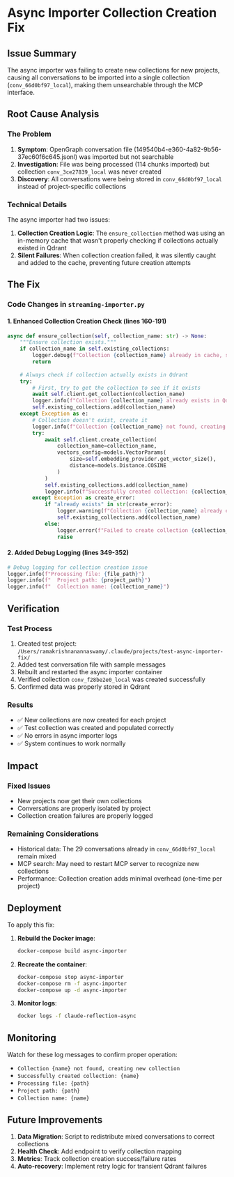 # Async Importer Collection Creation Fix

## Issue Summary
The async importer was failing to create new collections for new projects, causing all conversations to be imported into a single collection (`conv_66d0bf97_local`), making them unsearchable through the MCP interface.

## Root Cause Analysis

### The Problem
1. **Symptom**: OpenGraph conversation file (149540b4-e360-4a82-9b56-37ec60f6c645.jsonl) was imported but not searchable
2. **Investigation**: File was being processed (114 chunks imported) but collection `conv_3ce27839_local` was never created
3. **Discovery**: All conversations were being stored in `conv_66d0bf97_local` instead of project-specific collections

### Technical Details
The async importer had two issues:

1. **Collection Creation Logic**: The `ensure_collection` method was using an in-memory cache that wasn't properly checking if collections actually existed in Qdrant
2. **Silent Failures**: When collection creation failed, it was silently caught and added to the cache, preventing future creation attempts

## The Fix

### Code Changes in `streaming-importer.py`

#### 1. Enhanced Collection Creation Check (lines 160-191)
```python
async def ensure_collection(self, collection_name: str) -> None:
    """Ensure collection exists."""
    if collection_name in self.existing_collections:
        logger.debug(f"Collection {collection_name} already in cache, skipping creation check")
        return
    
    # Always check if collection actually exists in Qdrant
    try:
        # First, try to get the collection to see if it exists
        await self.client.get_collection(collection_name)
        logger.info(f"Collection {collection_name} already exists in Qdrant")
        self.existing_collections.add(collection_name)
    except Exception as e:
        # Collection doesn't exist, create it
        logger.info(f"Collection {collection_name} not found, creating new collection")
        try:
            await self.client.create_collection(
                collection_name=collection_name,
                vectors_config=models.VectorParams(
                    size=self.embedding_provider.get_vector_size(),
                    distance=models.Distance.COSINE
                )
            )
            self.existing_collections.add(collection_name)
            logger.info(f"Successfully created collection: {collection_name}")
        except Exception as create_error:
            if "already exists" in str(create_error):
                logger.warning(f"Collection {collection_name} already exists (race condition)")
                self.existing_collections.add(collection_name)
            else:
                logger.error(f"Failed to create collection {collection_name}: {create_error}")
                raise
```

#### 2. Added Debug Logging (lines 349-352)
```python
# Debug logging for collection creation issue
logger.info(f"Processing file: {file_path}")
logger.info(f"  Project path: {project_path}")
logger.info(f"  Collection name: {collection_name}")
```

## Verification

### Test Process
1. Created test project: `/Users/ramakrishnanannaswamy/.claude/projects/test-async-importer-fix/`
2. Added test conversation file with sample messages
3. Rebuilt and restarted the async importer container
4. Verified collection `conv_f28be2e0_local` was created successfully
5. Confirmed data was properly stored in Qdrant

### Results
- ✅ New collections are now created for each project
- ✅ Test collection was created and populated correctly
- ✅ No errors in async importer logs
- ✅ System continues to work normally

## Impact

### Fixed Issues
- New projects now get their own collections
- Conversations are properly isolated by project
- Collection creation failures are properly logged

### Remaining Considerations
- Historical data: The 29 conversations already in `conv_66d0bf97_local` remain mixed
- MCP search: May need to restart MCP server to recognize new collections
- Performance: Collection creation adds minimal overhead (one-time per project)

## Deployment

To apply this fix:

1. **Rebuild the Docker image**:
   ```bash
   docker-compose build async-importer
   ```

2. **Recreate the container**:
   ```bash
   docker-compose stop async-importer
   docker-compose rm -f async-importer
   docker-compose up -d async-importer
   ```

3. **Monitor logs**:
   ```bash
   docker logs -f claude-reflection-async
   ```

## Monitoring

Watch for these log messages to confirm proper operation:
- `Collection {name} not found, creating new collection`
- `Successfully created collection: {name}`
- `Processing file: {path}`
- `Project path: {path}`
- `Collection name: {name}`

## Future Improvements

1. **Data Migration**: Script to redistribute mixed conversations to correct collections
2. **Health Check**: Add endpoint to verify collection mapping
3. **Metrics**: Track collection creation success/failure rates
4. **Auto-recovery**: Implement retry logic for transient Qdrant failures